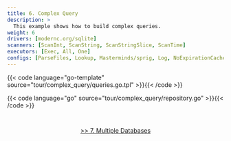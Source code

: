 ```yaml
---
title: 6. Complex Query
description: >
  This example shows how to build complex queries.
weight: 6
drivers: [modernc.org/sqlite]
scanners: [ScanInt, ScanString, ScanStringSlice, ScanTime]
executors: [Exec, All, One]
configs: [ParseFiles, Lookup, Masterminds/sprig, Log, NoExpirationCache]
---
```



{{< code language="go-template" source="tour/complex_query/queries.go.tpl" >}}{{< /code >}}

{{< code language="go" source="tour/complex_query/repository.go" >}}{{< /code >}}

<div style="padding-top: 2em; text-align: center"><a href="/tour/7_multiple_databases/">>> 7. Multiple Databases</a></div>
